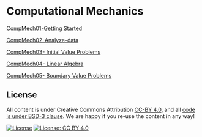 # Computational Mechanics

[CompMech01-Getting
Started](https://github.uconn.edu/rcc02007/CompMech01-Getting-started)

[CompMech02-Analyze-data](https://github.uconn.edu/rcc02007/CompMech02-Analyze-data)

[CompMech03- Initial Value
Problems](https://github.uconn.edu/rcc02007/CompMech03-IVPs)

[CompMech04- Linear
Algebra](https://github.uconn.edu/rcc02007/CompMech04-LinearAlgebra)

[CompMech05- Boundary Value
Problems](https://github.uconn.edu/rcc02007/CompMech05-BVPs)


## License

All content is under Creative Commons Attribution [CC-BY
4.0](https://creativecommons.org/licenses/by/4.0/legalcode.txt), and all [code
is under BSD-3
clause](https://github.uconn.edu/rcc02007/Computational_Mechanics/LICENSE). We are
happy if you re-use the content in any way!

[![License](https://img.shields.io/badge/License-BSD%203--Clause-blue.svg)](https://opensource.org/licenses/BSD-3-Clause)
[![License: CC BY
4.0](https://img.shields.io/badge/License-CC%20BY%204.0-lightgrey.svg)](https://creativecommons.org/licenses/by/4.0/)

